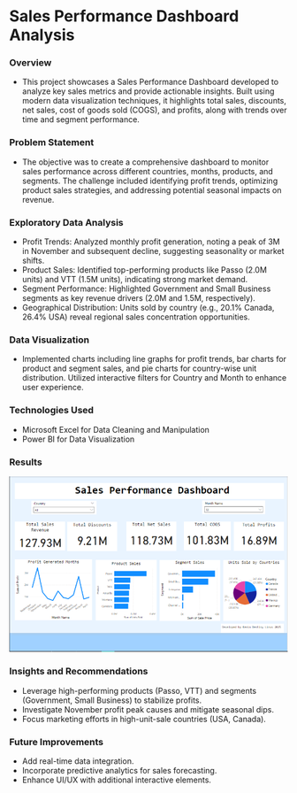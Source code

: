 
# Sales Performance Dashboard Analysis

### Overview
- This project showcases a Sales Performance Dashboard developed to analyze key sales metrics and provide actionable insights. Built using modern data visualization techniques, it highlights total sales, discounts, net sales, cost of goods sold (COGS), and profits, along with trends over time and segment performance.

### Problem Statement
- The objective was to create a comprehensive dashboard to monitor sales performance across different countries, months, products, and segments. The challenge included identifying profit trends, optimizing product sales strategies, and addressing potential seasonal impacts on revenue.

### Exploratory Data Analysis

- Profit Trends: Analyzed monthly profit generation, noting a peak of 3M in November and subsequent decline, suggesting seasonality or market shifts.
- Product Sales: Identified top-performing products like Passo (2.0M units) and VTT (1.5M units), indicating strong market demand.
- Segment Performance: Highlighted Government and Small Business segments as key revenue drivers (2.0M and 1.5M, respectively).
- Geographical Distribution: Units sold by country (e.g., 20.1% Canada, 26.4% USA) reveal regional sales concentration opportunities.

### Data Visualization

- Implemented charts including line graphs for profit trends, bar charts for product and segment sales, and pie charts for country-wise unit distribution.
Utilized interactive filters for Country and Month to enhance user experience.

### Technologies Used

- Microsoft Excel for Data Cleaning and Manipulation
- Power BI for Data Visualization

### Results
![Result](https://github.com/KevDes22/Sales-Data-Analysis/blob/main/sale.PNG)
### Insights and Recommendations

- Leverage high-performing products (Passo, VTT) and segments (Government, Small Business) to stabilize profits.
- Investigate November profit peak causes and mitigate seasonal dips.
- Focus marketing efforts in high-unit-sale countries (USA, Canada).




### Future Improvements

- Add real-time data integration.
- Incorporate predictive analytics for sales forecasting.
- Enhance UI/UX with additional interactive elements.


